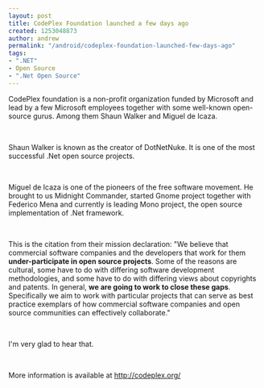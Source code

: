```yaml
---
layout: post
title: CodePlex Foundation launched a few days ago
created: 1253048873
author: andrew
permalink: "/android/codeplex-foundation-launched-few-days-ago"
tags:
- ".NET"
- Open Source
- ".Net Open Source"
---
```

<p>CodePlex foundation is a non-profit organization funded by Microsoft and lead by a few Microsoft employees together with some well-known open-source gurus. Among them Shaun Walker and Miguel de Icaza.</p>
<p>&nbsp;</p>
<p>Shaun Walker is known as the creator of DotNetNuke. It is one of the most successful .Net open source projects.</p>
<p>&nbsp;</p>
<p>Miguel de Icaza is one of the pioneers of the free software movement. He brought to us Midnight Commander, started Gnome project together with Federico Mena and currently is leading Mono project, the open source implementation of .Net framework.</p>
<p>&nbsp;</p>
<p>This is the citation from their mission declaration: &quot;We believe that commercial software companies and the developers that work for them <strong>under-participate in open source projects</strong>. Some of the reasons are cultural, some have to do with differing software development methodologies, and some have to do with differing views about copyrights and patents. In general, <strong>we are going to work to close these gaps</strong>. Specifically we aim to work with particular projects that can serve as best practice exemplars of how commercial software companies and open source communities can effectively collaborate.&quot;</p>
<p>&nbsp;</p>
<p>I'm very glad to hear that.</p>
<p>&nbsp;</p>
<p>More information is available at <a href="http://codeplex.org/">http://codeplex.org/</a></p>

